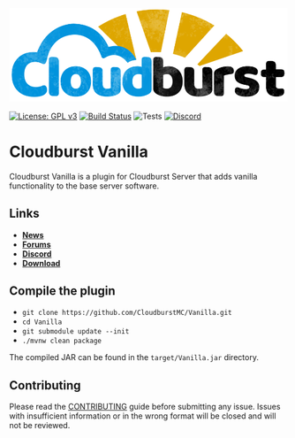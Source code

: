![Cloudburst](.github/images/banner.png)

[![License: GPL v3](https://img.shields.io/badge/License-GPL%20v3-blue.svg)](LICENSE)
[![Build Status](https://ci.nukkitx.com/job/NukkitX/job/Vanilla/job/bleeding/badge/icon)](https://ci.nukkitx.com/job/NukkitX/job/Vanilla/job/bleeding/)
![Tests](https://img.shields.io/jenkins/t/https/ci.nukkitx.com/job/NukkitX/job/Vanilla/job/bleeding.svg)
[![Discord](https://img.shields.io/discord/393465748535640064.svg)](https://discord.gg/5PzMkyK)

# Cloudburst Vanilla

Cloudburst Vanilla is a plugin for Cloudburst Server that adds vanilla functionality to the base server software.

Links
--------------------

* __[News](https://cloudburstmc.org)__
* __[Forums](https://cloudburstmc.org/forums)__
* __[Discord](https://discord.gg/5PzMkyK)__
* __[Download](https://ci.opencollab.dev/job/NukkitX/job/Vanilla/job/bleeding/)__

Compile the plugin
-------------
- `git clone https://github.com/CloudburstMC/Vanilla.git`
- `cd Vanilla`
- `git submodule update --init`
- `./mvnw clean package`

The compiled JAR can be found in the `target/Vanilla.jar` directory.

Contributing
------------
Please read the [CONTRIBUTING](.github/CONTRIBUTING.md) guide before submitting any issue. Issues with insufficient information or in the wrong format will be closed and will not be reviewed.
